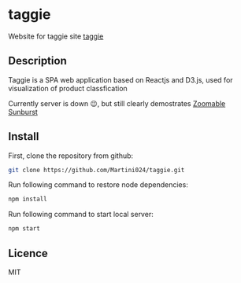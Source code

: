 # taggie

Website for taggie site [taggie](https://martini024.github.io/taggie/)

## Description

Taggie is a SPA web application based on Reactjs and D3.js, used for visualization of product classfication

Currently server is down :wink:, but still clearly demostrates [Zoomable Sunburst](https://observablehq.com/@d3/zoomable-sunburst)

## Install

First, clone the repository from github:

```bash
git clone https://github.com/Martini024/taggie.git
```

Run following command to restore node dependencies:

```bash
npm install
```

Run following command to start local server:

```bash
npm start
```

## Licence

MIT

